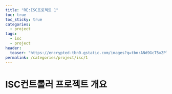 ```yaml
---
title: "RE:ISC프로젝트 1"
toc: true
toc_sticky: true
categories:
  - project
tags:
  - isc
  - project
header:
  teaser: "https://encrypted-tbn0.gstatic.com/images?q=tbn:ANd9GcT5xZPlxzp2zm_gjNAA6aZeJgqHDV4RtblEwQ&s"
permalink: /categories/project/isc/1
---
```

# ISC컨트롤러 프로젝트 개요